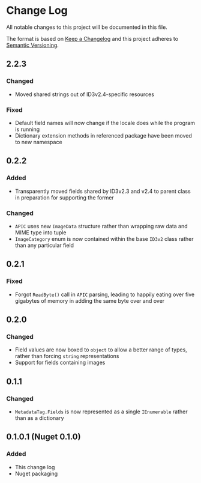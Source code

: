 ﻿# Change Log
All notable changes to this project will be documented in this file.

The format is based on [Keep a Changelog](http://keepachangelog.com/)
and this project adheres to [Semantic Versioning](http://semver.org/).

## 2.2.3
### Changed
- Moved shared strings out of ID3v2.4-specific resources
### Fixed
- Default field names will now change if the locale does while the
  program is running
- Dictionary extension methods in referenced package have been moved to
  new namespace

## 0.2.2
### Added
- Transparently moved fields shared by ID3v2.3 and v2.4 to parent class
  in preparation for supporting the former
### Changed
- `APIC` uses new `ImageData` structure rather than wrapping raw data
  and MIME type into tuple
- `ImageCategory` enum is now contained within the base `ID3v2` class
  rather than any particular field

## 0.2.1
### Fixed
- Forgot `ReadByte()` call in `APIC` parsing, leading to happily eating
  over five gigabytes of memory in adding the same byte over and over

## 0.2.0
### Changed
- Field values are now boxed to `object` to allow a better range of
  types, rather than forcing `string` representations
- Support for fields containing images

## 0.1.1
### Changed
- `MetadataTag.Fields` is now represented as a single `IEnumerable`
  rather than as a dictionary

## 0.1.0.1 (Nuget 0.1.0)
### Added
- This change log
- Nuget packaging